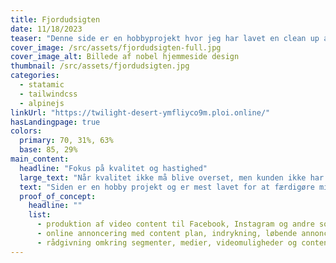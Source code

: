 ```yaml
---
title: Fjordudsigten
date: 11/18/2023
teaser: "Denne side er en hobbyprojekt hvor jeg har lavet en clean up af design delen, samt implementeret den med det nyeste css har at tilbyde med animation-timeline."
cover_image: /src/assets/fjordudsigten-full.jpg
cover_image_alt: Billede af nobel hjemmeside design
thumbnail: /src/assets/fjordudsigten.jpg
categories:
  - statamic
  - tailwindcss
  - alpinejs
linkUrl: "https://twilight-desert-ymfliyco9m.ploi.online/"
hasLandingpage: true
colors:
  primary: 70, 31%, 63%
  base: 85, 29%
main_content:
  headline: "Fokus på kvalitet og hastighed"
  large_text: "Når kvalitet ikke må blive overset, men kunden ikke har det store budget, er Statamic et uundværlig cms system som giver alle de rette værktøjer til opgaven."
  text: "Siden er en hobby projekt og er mest lavet for at færdigøre mine kompetencer samt at finde hurtigere måder at udvikle en hjemmeside på hvor der stadig ikke gåes med kompromis med kvalitet, samt bruger vendelighed i cms delen.<br /><br />Siden er blevet bygget på <strong>14,5 timer</strong> og er bygget fra bunden med statamic og hvor der er blevet brugt genbrugelig komponenter som kan bruges på alle sider så man på den måde selv nemt kan bygge nye undersider ud fra en række moduler. Derudover er siden blevet bygget med Tailwindcss samt Alpinejs for at gøre siden så fleksible og performance som muligt, samt at det er hurtigt og nemt at arbejde."
  proof_of_concept:
    headline: ""
    list:
      - produktion af video content til Facebook, Instagram og andre sociale medier
      - online annoncering med content plan, indrykning, løbende annonce optimering samt effektiv statistik på resultater
      - rådgivning omkring segmenter, medier, videomuligheder og content strategi
---
```


